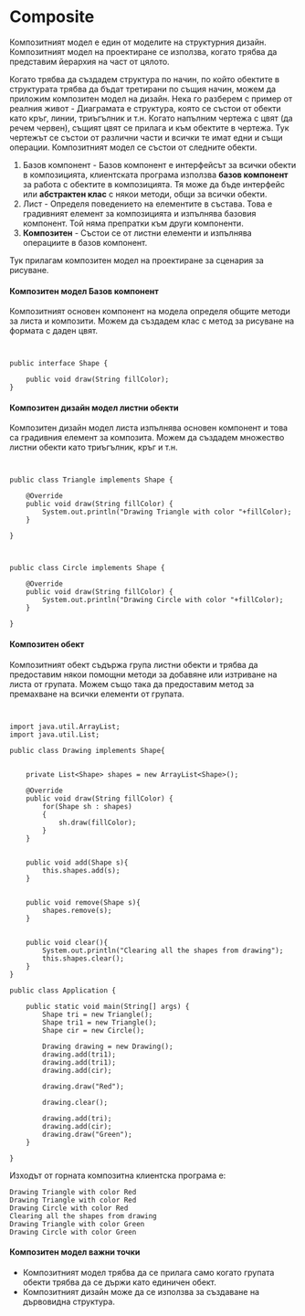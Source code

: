 # Composite

Композитният модел е един от моделите на структурния дизайн. Композитният модел на проектиране се използва, когато трябва да представим йерархия на част от цялото.

Когато трябва да създадем структура по начин, по който обектите в структурата трябва да бъдат третирани по същия начин, можем да приложим композитен модел на дизайн. Нека го разберем с пример от реалния живот - Диаграмата е структура, която се състои от обекти като кръг, линии, триъгълник и т.н. Когато напълним чертежа с цвят (да речем червен), същият цвят се прилага и към обектите в чертежа. Тук чертежът се състои от различни части и всички те имат едни и същи операции. Композитният модел се състои от следните обекти.

1. Базов компонент - Базов компонент е интерфейсът за всички обекти в композицията, клиентската програма използва **базов компонент** за работа с обектите в композицията. Тя може да бъде интерфейс или **абстрактен клас** с някои методи, общи за всички обекти.
2. Лист - Определя поведението на елементите в състава. Това е градивният елемент за композицията и изпълнява базовия компонент. Той няма препратки към други компоненти.
3. **Композитен** - Състои се от листни елементи и изпълнява операциите в базов компонент.

Тук прилагам композитен модел на проектиране за сценария за рисуване.

#### Композитен модел Базов компонент

Композитният основен компонент на модела определя общите методи за листа и композити. Можем да създадем клас с метод за рисуване на формата с даден цвят.&#x20;

```


public interface Shape {
	
	public void draw(String fillColor);
}
```

#### Композитен дизайн модел листни обекти

Композитен дизайн модел листа изпълнява основен компонент и това са градивния елемент за композита. Можем да създадем множество листни обекти като триъгълник, кръг и т.н.&#x20;

```


public class Triangle implements Shape {

	@Override
	public void draw(String fillColor) {
		System.out.println("Drawing Triangle with color "+fillColor);
	}

}
```



```


public class Circle implements Shape {

	@Override
	public void draw(String fillColor) {
		System.out.println("Drawing Circle with color "+fillColor);
	}

}
```

#### Композитен обект

Композитният обект съдържа група листни обекти и трябва да предоставим някои помощни методи за добавяне или изтриване на листа от групата. Можем също така да предоставим метод за премахване на всички елементи от групата.&#x20;

```


import java.util.ArrayList;
import java.util.List;

public class Drawing implements Shape{

	
	private List<Shape> shapes = new ArrayList<Shape>();
	
	@Override
	public void draw(String fillColor) {
		for(Shape sh : shapes)
		{
			sh.draw(fillColor);
		}
	}
	
	
	public void add(Shape s){
		this.shapes.add(s);
	}
	
	
	public void remove(Shape s){
		shapes.remove(s);
	}
	
	
	public void clear(){
		System.out.println("Clearing all the shapes from drawing");
		this.shapes.clear();
	}
}
```

```
public class Application {

	public static void main(String[] args) {
		Shape tri = new Triangle();
		Shape tri1 = new Triangle();
		Shape cir = new Circle();
		
		Drawing drawing = new Drawing();
		drawing.add(tri1);
		drawing.add(tri1);
		drawing.add(cir);
		
		drawing.draw("Red");
		
		drawing.clear();
		
		drawing.add(tri);
		drawing.add(cir);
		drawing.draw("Green");
	}

}
```

Изходът от горната композитна клиентска програма е:

```
Drawing Triangle with color Red
Drawing Triangle with color Red
Drawing Circle with color Red
Clearing all the shapes from drawing
Drawing Triangle with color Green
Drawing Circle with color Green
```

#### Композитен модел важни точки

* Композитният модел трябва да се прилага само когато групата обекти трябва да се държи като единичен обект.
* Композитният дизайн може да се използва за създаване на дървовидна структура.
